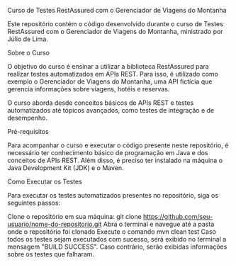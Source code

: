 Curso de Testes RestAssured com o Gerenciador de Viagens do Montanha

Este repositório contém o código desenvolvido durante o curso de Testes RestAssured com o Gerenciador de Viagens do Montanha, ministrado por Júlio de Lima.

Sobre o Curso

O objetivo do curso é ensinar a utilizar a biblioteca RestAssured para realizar testes automatizados em APIs REST. Para isso, é utilizado como exemplo o Gerenciador de Viagens do Montanha, uma API fictícia que gerencia informações sobre viagens, hotéis e reservas.

O curso aborda desde conceitos básicos de APIs REST e testes automatizados até tópicos avançados, como testes de integração e de desempenho.

Pré-requisitos

Para acompanhar o curso e executar o código presente neste repositório, é necessário ter conhecimento básico de programação em Java e dos conceitos de APIs REST. Além disso, é preciso ter instalado na máquina o Java Development Kit (JDK) e o Maven.


Como Executar os Testes

Para executar os testes automatizados presentes no repositório, siga os seguintes passos:

Clone o repositório em sua máquina: git clone https://github.com/seu-usuario/nome-do-repositorio.git
Abra o terminal e navegue até a pasta onde o repositório foi clonado
Execute o comando mvn clean test
Caso todos os testes sejam executados com sucesso, será exibido no terminal a mensagem "BUILD SUCCESS". Caso contrário, serão exibidas informações sobre os testes que falharam.
